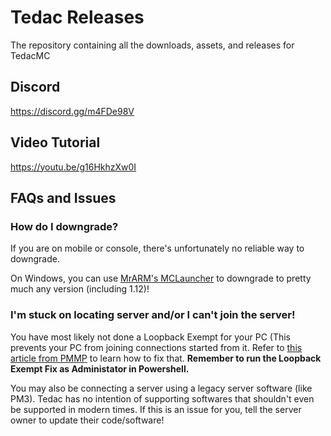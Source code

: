 # Tedac Releases
The repository containing all the downloads, assets, and releases for TedacMC

## Discord
https://discord.gg/m4FDe98V

## Video Tutorial
https://youtu.be/g16HkhzXw0I

## FAQs and Issues

### How do I downgrade?
If you are on mobile or console, there's unfortunately no reliable way to downgrade.

On Windows, you can use [MrARM's MCLauncher](https://github.com/MCMrARM/mc-w10-version-launcher/releases/tag/0.4.0) to downgrade to pretty much any version (including 1.12)!

### I'm stuck on locating server and/or I can't join the server!
You have most likely not done a Loopback Exempt for your PC (This prevents your PC from joining connections started from it. Refer to [this article from PMMP](https://doc.pmmp.io/en/rtfd/faq/connecting/win10localhostcantconnect.html) to learn how to fix that. __Remember to run the Loopback Exempt Fix as __Administator__ in Powershell.__

You may also be connecting a server using a legacy server software (like PM3). Tedac has no intention of supporting softwares that shouldn't even be supported in modern times. If this is an issue for you, tell the server owner to update their code/software!
